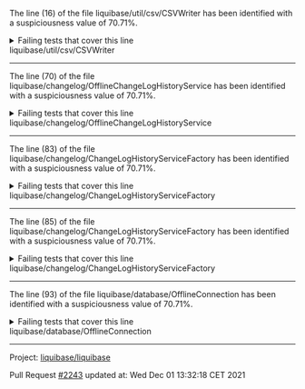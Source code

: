 The line (16) of the file liquibase/util/csv/CSVWriter has been identified with a suspiciousness value of 70.71%.

<details>
     <summary>Failing tests that cover this line</summary>

- `liquibase.changelog.OfflineChangeLogHistoryServiceTest#testNewCsvFileDeletion`
- `liquibase.changelog.OfflineChangeLogHistoryServiceTest#testInitOfflineWithOutputLiquibaseSqlAndNoDdl`
- `liquibase.changelog.OfflineChangeLogHistoryServiceTest#testInitOfflineWithOutputLiquibaseSql`
</details>
liquibase/util/csv/CSVWriter

**********************************

The line (70) of the file liquibase/changelog/OfflineChangeLogHistoryService has been identified with a suspiciousness value of 70.71%.

<details>
     <summary>Failing tests that cover this line</summary>

- `liquibase.changelog.OfflineChangeLogHistoryServiceTest#testNewCsvFileDeletion`
- `liquibase.changelog.OfflineChangeLogHistoryServiceTest#testInitOfflineWithOutputLiquibaseSqlAndNoDdl`
- `liquibase.changelog.OfflineChangeLogHistoryServiceTest#testInitOfflineWithOutputLiquibaseSql`
</details>
liquibase/changelog/OfflineChangeLogHistoryService

**********************************

The line (83) of the file liquibase/changelog/ChangeLogHistoryServiceFactory has been identified with a suspiciousness value of 70.71%.

<details>
     <summary>Failing tests that cover this line</summary>

- `liquibase.changelog.OfflineChangeLogHistoryServiceTest#testNewCsvFileDeletion`
- `liquibase.changelog.OfflineChangeLogHistoryServiceTest#testInitOfflineWithOutputLiquibaseSqlAndNoDdl`
- `liquibase.changelog.OfflineChangeLogHistoryServiceTest#testInitOfflineWithOutputLiquibaseSql`
</details>
liquibase/changelog/ChangeLogHistoryServiceFactory

**********************************

The line (85) of the file liquibase/changelog/ChangeLogHistoryServiceFactory has been identified with a suspiciousness value of 70.71%.

<details>
     <summary>Failing tests that cover this line</summary>

- `liquibase.changelog.OfflineChangeLogHistoryServiceTest#testNewCsvFileDeletion`
- `liquibase.changelog.OfflineChangeLogHistoryServiceTest#testInitOfflineWithOutputLiquibaseSqlAndNoDdl`
- `liquibase.changelog.OfflineChangeLogHistoryServiceTest#testInitOfflineWithOutputLiquibaseSql`
</details>
liquibase/changelog/ChangeLogHistoryServiceFactory

**********************************

The line (93) of the file liquibase/database/OfflineConnection has been identified with a suspiciousness value of 70.71%.

<details>
     <summary>Failing tests that cover this line</summary>

- `liquibase.changelog.OfflineChangeLogHistoryServiceTest#testNewCsvFileDeletion`
- `liquibase.changelog.OfflineChangeLogHistoryServiceTest#testInitOfflineWithOutputLiquibaseSqlAndNoDdl`
- `liquibase.changelog.OfflineChangeLogHistoryServiceTest#testInitOfflineWithOutputLiquibaseSql`
</details>
liquibase/database/OfflineConnection

**********************************

Project: [liquibase/liquibase](https://github.com/liquibase/liquibase)

Pull Request [#2243](https://github.com/liquibase/liquibase/pull/2243) updated at: Wed Dec 01 13:32:18 CET 2021